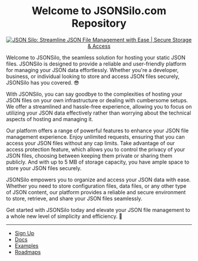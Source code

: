 <h1 align="center">Welcome to JSONSilo.com Repository</h1>
<p align="center">
  <a href="https://jsonsilo.com">
    <img src="https://jsonsilo.com/jsonsilo.png" alt="JSON Silo: Streamline JSON File Management with Ease | Secure Storage & Access"/>
  </a>
</p>

Welcome to JSONSilo, the seamless solution for hosting your static JSON files. JSONSilo is designed to provide a reliable and user-friendly platform for managing your JSON data effortlessly. Whether you're a developer, business, or individual looking to store and access JSON files securely, JSONSilo has you covered. 😎

With JSONSilo, you can say goodbye to the complexities of hosting your JSON files on your own infrastructure or dealing with cumbersome setups. We offer a streamlined and hassle-free experience, allowing you to focus on utilizing your JSON data effectively rather than worrying about the technical aspects of hosting and managing it.

Our platform offers a range of powerful features to enhance your JSON file management experience. Enjoy unlimited requests, ensuring that you can access your JSON files without any cap limits. Take advantage of our access protection feature, which allows you to control the privacy of your JSON files, choosing between keeping them private or sharing them publicly. And with up to 5 MB of storage capacity, you have ample space to store your JSON files securely.

JSONSilo empowers you to organize and access your JSON data with ease. Whether you need to store configuration files, data files, or any other type of JSON content, our platform provides a reliable and secure environment to store, retrieve, and share your JSON files seamlessly.

Get started with JSONSilo today and elevate your JSON file management to a whole new level of simplicity and efficiency. 🤩

<hr />

<ul>
  <li><a href="https://jsonsilo.com/user/signup">Sign Up</a></li>
   <li><a href="https://docs.jsonsilo.com/">Docs</a></li>
   <li><a href="#">Examples</a></li>
   <li><a href="#">Roadmaps</a></li>
</ul>

<!--

**Here are some ideas to get you started:**

🙋‍♀️ A short introduction - what is your organization all about?
🌈 Contribution guidelines - how can the community get involved?
👩‍💻 Useful resources - where can the community find your docs? Is there anything else the community should know?
🍿 Fun facts - what does your team eat for breakfast?
🧙 Remember, you can do mighty things with the power of [Markdown](https://docs.github.com/github/writing-on-github/getting-started-with-writing-and-formatting-on-github/basic-writing-and-formatting-syntax)
-->
